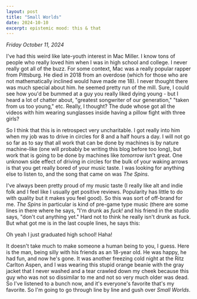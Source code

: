 ```yaml
---
layout: post
title: "Small Worlds"
date: 2024-10-10
excerpt: epistemic mood: this & that
---
```

_Friday October 11, 2024_

I've had this weird like late-youth interest in Mac Miller. I know tons of people who really loved him when I was in high school and college. I never really got all of the buzz. For some context,
Mac was a really popular rapper from Pittsburg. He died in 2018 from an overdose (which for those who are not mathematically inclined would have made me 18). I never thought there was much special about him.
he seemed pretty run of the mill. Sure, I could see how you'd be bummed at a guy you really liked dying young - but I heard a lot of chatter about, "greatest songwriter of our generation," "taken from us too young," etc.
Really, I thought? The dude whose got all the videos with him wearing sunglasses inside having a pillow fight with three girls?

So I think that this is in retrospect very uncharitable. I got really into him when my job was to drive in circles for 8 and a half hours a day. I will not go so far as to say that all work that can be done by machines is by 
nature machine-like (one will probably be writing this blog before too long), but work that is going to be done by machines like _tomorrow_ isn't great. One unknown side effect of driving in circles for the bulk of your waking 
arrows is that you get really bored of your music taste. I was looking for anything else to listen to, and the song that came on was _The Spins_. 

I've always been pretty proud of my music taste (I really like alt and indie folk and I feel like I usually get positive reviews. Popularity has little to do with quality but it makes you feel good). So this was sort of off-brand 
for me. _The Spins_ in particular is kind of pre-game type music (there are some lines in there where he says, "I'm drunk as _fuck!_ and his friend in the studio says, "don't cut anything yet." Hard not to think he really isn't drunk
as fuck. But what got me is in the last couple lines, he says this:


Oh yeah I just graduated high school! Haha!


It doesn't take much to make someone a human being to you, I guess. Here is the man, being silly with his friends as an 18-year old. He was happy, he had fun, and now he's gone. It was another freezing cold night at the Ritz Carlton Aspen,
and I was wearing this stupid orange beanie with the gray jacket that I never washed and a tear crawled down my cheek because this guy who was not so dissimilar to me and not so very much older was dead. So I've listened to a bunch now, and it's 
everyone's favorite that's my favorite. So I'm going to go through line by line and gush over _Small Worlds_. 
